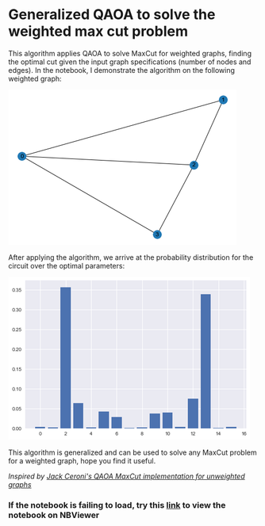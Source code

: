 # Generalized QAOA to solve the weighted max cut problem
This algorithm applies QAOA to solve MaxCut for weighted graphs, finding the optimal cut given the input graph specifications (number of nodes and edges). In the notebook, I demonstrate the algorithm on the following weighted graph:

![](./images/download%20(1).png)

After applying the algorithm, we arrive at the probability distribution for the circuit over the optimal parameters:

![](images/download.png)

This algorithm is generalized and can be used to solve any MaxCut problem for a weighted graph, hope you find it useful. 

*Inspired by [Jack Ceroni's QAOA MaxCut implementation for unweighted graphs](https://lucaman99.github.io/new_blog/2020/mar16.html)*
### If the notebook is failing to load, try this [link](https://nbviewer.jupyter.org/github/Sinestro38/Using-QAOA-to-make-a-generalized-weighted-MaxCut-solver/blob/main/Weighted%20max-cut%20graph.ipynb) to view the notebook on NBViewer
